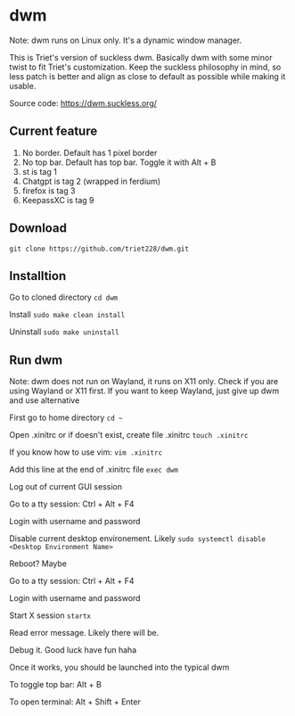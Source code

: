 # dwm
Note: dwm runs on Linux only. It's a dynamic window manager.

This is Triet's version of suckless dwm. Basically dwm with some minor twist to fit Triet's customization. Keep the suckless philosophy in mind, so less patch is better and align as close to default as possible while making it usable.

Source code: https://dwm.suckless.org/

## Current feature
1. No border. Default has 1 pixel border
2. No top bar. Default has top bar. Toggle it with Alt + B
3. st is tag 1
4. Chatgpt is tag 2 (wrapped in ferdium)
5. firefox is tag 3
6. KeepassXC is tag 9

## Download
```git clone https://github.com/triet228/dwm.git```
## Installtion
Go to cloned directory
```cd dwm``` 

Install
```sudo make clean install```


Uninstall
```sudo make uninstall```

## Run dwm

Note: dwm does not run on Wayland, it runs on X11 only. Check if you are using Wayland or X11 first. If you want to keep Wayland, just give up dwm and use alternative


First go to home directory ```cd ~```

Open .xinitrc or if doesn't exist, create file .xinitrc ```touch .xinitrc```

If you know how to use vim: ```vim .xinitrc```


Add this line at the end of .xinitrc file ```exec dwm```


Log out of current GUI session


Go to a tty session: Ctrl + Alt + F4


Login with username and password


Disable current desktop environement. Likely ```sudo systemctl disable <Desktop Environment Name>``` 


Reboot? Maybe


Go to a tty session: Ctrl + Alt + F4


Login with username and password


Start X session ```startx```


Read error message. Likely there will be.


Debug it. Good luck have fun haha


Once it works, you should be launched into the typical dwm


To toggle top bar: Alt + B


To open terminal: Alt + Shift + Enter
